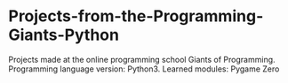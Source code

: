 # Projects-from-the-Programming-Giants-Python
Projects made at the online programming school Giants of Programming. Programming language version: Python3. Learned modules: Pygame Zero 
